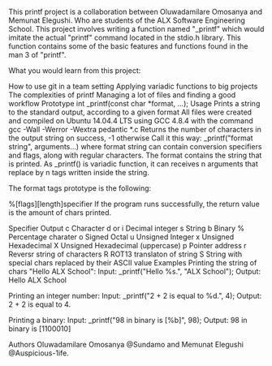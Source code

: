 This printf project is a collaboration between Oluwadamilare Omosanya and Memunat Elegushi. Who are students of the ALX Software Engineering School. This project involves writing a function named "_printf" which would imitate the actual "printf" command located in the stdio.h library. This function contains some of the basic features and functions found in the man 3 of "printf".

What you would learn from this project:

How to use git in a team setting Applying variadic functions to big projects The complexities of printf Managing a lot of files and finding a good workflow Prototype int _printf(const char *format, ...); Usage Prints a string to the standard output, according to a given format All files were created and compiled on Ubuntu 14.04.4 LTS using GCC 4.8.4 with the command gcc -Wall -Werror -Wextra pedantic *.c Returns the number of characters in the output string on success, -1 otherwise Call it this way: _printf("format string", arguments...) where format string can contain conversion specifiers and flags, along with regular characters. The format contains the string that is printed. As _printf() is variadic function, it can receives n arguments that replace by n tags written inside the string.

The format tags prototype is the following:

%[flags][length]specifier If the program runs successfully, the return value is the amount of chars printed.

Specifier Output c Character d or i Decimal integer s String b Binary % Percentage charater o Signed Octal u Unsigned Integer x Unsigned Hexadecimal X Unsigned Hexadecimal (uppercase) p Pointer address r Reversr string of characters R ROT13 translaton of string S String with special chars replaced by their ASCII value Examples Printing the string of chars "Hello ALX School": Input: _printf("Hello %s.", "ALX School"); Output: Hello ALX School

Printing an integer number: Input: _printf("2 + 2 is equal to %d.", 4); Output: 2 + 2 is equal to 4.

Printing a binary: Input: _printf("98 in binary is [%b]", 98); Output: 98 in binary is [1100010]

Authors Oluwadamilare Omosanya @Sundamo and Memunat Elegushi @Auspicious-1ife.
